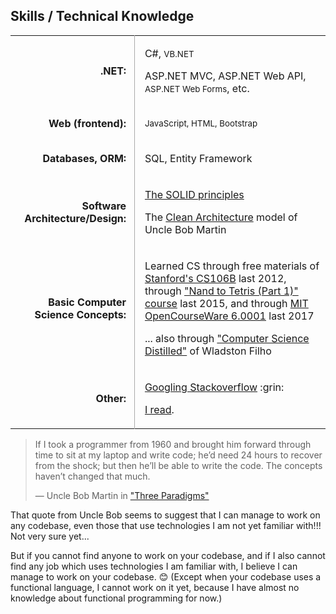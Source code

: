 <style>

  table.skills tbody tr td:nth-child(1) {
    font-weight: bold;
    text-align: right;
    padding-right: 0.8em
  }

  table.skills tbody tr td:nth-child(2) {
    border-left: 1px solid #A9A9A9;
    padding-left: 1em
  }

</style>

<div class="resume-section-content col-md-10">
    <h2 class="mb-5">Skills / Technical Knowledge</h2>
    <table class="table table-sm skills">
        <tbody>
            <tr>
                <td>.NET:</td>
                <td>
                    <p>C#, <small>VB.NET</small></p>
                    <p>ASP.NET MVC, ASP.NET Web API, <small>ASP.NET Web Forms</small>, etc.</p>
                </td>
            </tr>
            <tr>
                <td>Web (frontend):</td>
                <td>
                    <p><small>JavaScript, HTML, Bootstrap</small></p>
                </td>
            </tr>
            <tr>
                <td>Databases, ORM:</td>
                <td>
                    <p>SQL, Entity Framework</p>
                </td>
            </tr>
            <tr>
                <td>Software Architecture/Design:</td>
                <td>
                    <p>
                        <a href="https://www.youtube.com/watch?v=oar-T2KovwE">The SOLID principles</a>
                    </p>
                    <p>
                        The <a href="https://blog.cleancoder.com/uncle-bob/2012/08/13/the-clean-architecture.html">Clean Architecture</a> model of Uncle Bob Martin
                    </p>
                </td>
            </tr>
            <tr>
            <td>Basic Computer Science Concepts:</td>
            <td>
                <p>
                Learned CS through free materials of
                <a  href="http://jeremiahflaga.blogspot.com/2012/05/cs106b-free-course-from-stanford.html">Stanford's CS106B</a> last 2012, through <a href="/files/certificates/Nand2Tetris-Cert-Coursera.pdf">"Nand to Tetris (Part 1)" course</a> last 2015, and through 
                <a href="/2017/08/05/finished-mit-ocw-6.0001/">MIT OpenCourseWare 6.0001</a> last 2017
                </p>
                <p>
                ... also through <a href="https://www.bookdepository.com/Computer-Science-Distilled-Wladston-Ferreir-Filho-Raimondo-Pictet/9780997316025?a_aid=jflaga">"Computer Science Distilled"</a> of Wladston Filho
                </p>
            </td>
            </tr>
            <tr>
                <td>Other:</td>
                <td>
                    <p>
                        <a href="https://www.quora.com/Do-expert-programmers-use-Google-frequently-when-coding">Googling Stackoverflow</a> :grin:
                    </p>
                    <!-- 
                    <p>
                        I also tried solving <em>simple</em> algorithmic problems before. (<a href="/resume/anti-resume/#not-an-algorithmer">I'm not an Algorithmer</a>, so I do not have the ability to solve complex algorithmic problems.)                
                        You can view my solutions to some simple problems
                        <a href="https://github.com/jeremiahflaga/competitive-programming">here</a>.
                    </p> 
                    -->
                    <p>
                        <a href="/memorabilia/quotes/why-read/">I read</a>.
                    </p>
                </td>
            </tr>
            <!-- 
            <tr>
                <td></td>
                <td>
                    <p>
                        I had read <a href="https://www.bookdepository.com/book/9780091906818?a_aid=jflaga">"How to Win Friends and Influence People"</a>, and I am rereading it sometimes to review the things I learned from it.
                    </p>
                    <p>
                        <small>
                            <em>(I included this here because this might give me plus points... because I saw a job posting in the past which said that this book is a required reading if one is hired.)</em>
                        </small>
                    </p>
                </td>
            </tr> 
            -->
        </tbody>
    </table>


<div class="alert alert-secondary" markdown="1">

> If I took a programmer from 1960 and brought him forward through time to sit at my laptop and write code; he’d need 24 hours to recover from the shock; but then he’ll be able to write the code. The concepts haven’t changed that much.
> 
> &mdash; Uncle Bob Martin in <a href="http://blog.cleancoder.com/uncle-bob/2012/12/19/Three-Paradigms.html">"Three Paradigms"</a>

That quote from Uncle Bob seems to suggest that I can manage to work on any codebase, even those that use technologies I am not yet familiar with!!! 
Not very sure yet...

But if you cannot find anyone to work on your codebase, and if I also cannot find any job which uses technologies I am familiar with, I believe I can manage to work on your codebase. :blush: (Except when your codebase uses a functional language, I cannot work on it yet, because I have almost no knowledge about functional programming for now.)

</div>

</div>